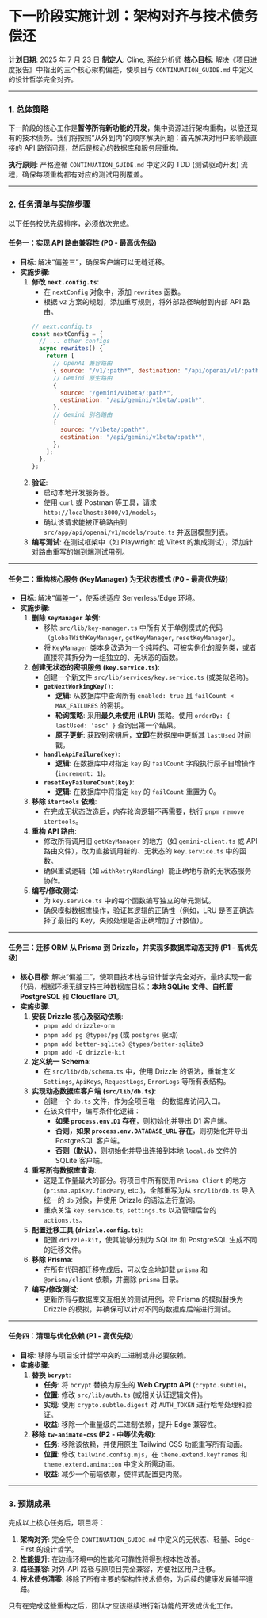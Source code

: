 # 下一阶段实施计划：架构对齐与技术债务偿还

**计划日期**: 2025 年 7 月 23 日
**制定人**: Cline, 系统分析师
**核心目标**: 解决《项目进度报告》中指出的三个核心架构偏差，使项目与 `CONTINUATION_GUIDE.md` 中定义的设计哲学完全对齐。

---

### 1. 总体策略

下一阶段的核心工作是**暂停所有新功能的开发**，集中资源进行架构重构，以偿还现有的技术债务。我们将按照“从外到内”的顺序解决问题：首先解决对用户影响最直接的 API 路径问题，然后是核心的数据库和服务层重构。

**执行原则**: 严格遵循 `CONTINUATION_GUIDE.md` 中定义的 TDD (测试驱动开发) 流程，确保每项重构都有对应的测试用例覆盖。

---

### 2. 任务清单与实施步骤

以下任务按优先级排序，必须依次完成。

#### **任务一：实现 API 路由兼容性 (P0 - 最高优先级)**

- **目标**: 解决“偏差三”，确保客户端可以无缝迁移。
- **实施步骤**:
  1.  **修改 `next.config.ts`**:
      - 在 `nextConfig` 对象中，添加 `rewrites` 函数。
      - 根据 `v2` 方案的规划，添加重写规则，将外部路径映射到内部 API 路由。
      ```javascript
      // next.config.ts
      const nextConfig = {
        // ... other configs
        async rewrites() {
          return [
            // OpenAI 兼容路由
            { source: "/v1/:path*", destination: "/api/openai/v1/:path*" },
            // Gemini 原生路由
            {
              source: "/gemini/v1beta/:path*",
              destination: "/api/gemini/v1beta/:path*",
            },
            // Gemini 别名路由
            {
              source: "/v1beta/:path*",
              destination: "/api/gemini/v1beta/:path*",
            },
          ];
        },
      };
      ```
  2.  **验证**:
      - 启动本地开发服务器。
      - 使用 `curl` 或 Postman 等工具，请求 `http://localhost:3000/v1/models`。
      - 确认该请求能被正确路由到 `src/app/api/openai/v1/models/route.ts` 并返回模型列表。
  3.  **编写测试**: 在测试框架中（如 Playwright 或 Vitest 的集成测试），添加针对路由重写的端到端测试用例。

---

#### **任务二：重构核心服务 (KeyManager) 为无状态模式 (P0 - 最高优先级)**

- **目标**: 解决“偏差一”，使系统适应 Serverless/Edge 环境。
- **实施步骤**:
  1.  **删除 `KeyManager` 单例**:
      - 移除 `src/lib/key-manager.ts` 中所有关于单例模式的代码（`globalWithKeyManager`, `getKeyManager`, `resetKeyManager`）。
      - 将 `KeyManager` 类本身改造为一个纯粹的、可被实例化的服务类，或者直接将其拆分为一组独立的、无状态的函数。
  2.  **创建无状态的密钥服务 (`key.service.ts`)**:
      - 创建一个新文件 `src/lib/services/key.service.ts` (或类似名称)。
      - **`getNextWorkingKey()`**:
        - **逻辑**: 从数据库中查询所有 `enabled: true` 且 `failCount < MAX_FAILURES` 的密钥。
        - **轮询策略**: 采用**最久未使用 (LRU)** 策略。使用 `orderBy: { lastUsed: 'asc' }` 查询出第一个结果。
        - **原子更新**: 获取到密钥后，**立即**在数据库中更新其 `lastUsed` 时间戳。
      - **`handleApiFailure(key)`**:
        - **逻辑**: 在数据库中对指定 `key` 的 `failCount` 字段执行原子自增操作 (`increment: 1`)。
      - **`resetKeyFailureCount(key)`**:
        - **逻辑**: 在数据库中将指定 `key` 的 `failCount` 重置为 0。
  3.  **移除 `itertools` 依赖**:
      - 在完成无状态改造后，内存轮询逻辑不再需要，执行 `pnpm remove itertools`。
  4.  **重构 API 路由**:
      - 修改所有调用旧 `getKeyManager` 的地方（如 `gemini-client.ts` 或 API 路由文件），改为直接调用新的、无状态的 `key.service.ts` 中的函数。
      - 确保重试逻辑（如 `withRetryHandling`）能正确地与新的无状态服务协作。
  5.  **编写/修改测试**:
      - 为 `key.service.ts` 中的每个函数编写独立的单元测试。
      - 确保模拟数据库操作，验证其逻辑的正确性（例如，LRU 是否正确选择了最旧的 Key，失败处理是否正确增加了计数值）。

---

#### **任务三：迁移 ORM 从 Prisma 到 Drizzle，并实现多数据库动态支持 (P1 - 高优先级)**

- **核心目标**: 解决“偏差二”，使项目技术栈与设计哲学完全对齐。最终实现一套代码，根据环境无缝支持三种数据库目标：**本地 SQLite 文件**、**自托管 PostgreSQL** 和 **Cloudflare D1**。
- **实施步骤**:
  1.  **安装 Drizzle 核心及驱动依赖**:
      - `pnpm add drizzle-orm`
      - `pnpm add pg @types/pg` (或 `postgres` 驱动)
      - `pnpm add better-sqlite3 @types/better-sqlite3`
      - `pnpm add -D drizzle-kit`
  2.  **定义统一 Schema**:
      - 在 `src/lib/db/schema.ts` 中，使用 Drizzle 的语法，重新定义 `Settings`, `ApiKeys`, `RequestLogs`, `ErrorLogs` 等所有表结构。
  3.  **实现动态数据库客户端 (`src/lib/db.ts`)**:
      - 创建一个 `db.ts` 文件，作为全项目唯一的数据库访问入口。
      - 在该文件中，编写条件化逻辑：
        - **如果 `process.env.D1` 存在**，则初始化并导出 D1 客户端。
        - **否则，如果 `process.env.DATABASE_URL` 存在**，则初始化并导出 PostgreSQL 客户端。
        - **否则（默认）**，则初始化并导出连接到本地 `local.db` 文件的 SQLite 客户端。
  4.  **重写所有数据库查询**:
      - 这是工作量最大的部分。将项目中所有使用 `Prisma Client` 的地方 (`prisma.apiKey.findMany`, etc.)，全部重写为从 `src/lib/db.ts` 导入统一的 `db` 对象，并使用 Drizzle 的语法进行查询。
      - 重点关注 `key.service.ts`, `settings.ts` 以及管理后台的 `actions.ts`。
  5.  **配置迁移工具 (`drizzle.config.ts`)**:
      - 配置 `drizzle-kit`，使其能够分别为 SQLite 和 PostgreSQL 生成不同的迁移文件。
  6.  **移除 Prisma**:
      - 在所有代码都迁移完成后，可以安全地卸载 `prisma` 和 `@prisma/client` 依赖，并删除 `prisma` 目录。
  7.  **编写/修改测试**:
      - 更新所有与数据库交互相关的测试用例，将 Prisma 的模拟替换为 Drizzle 的模拟，并确保可以针对不同的数据库后端进行测试。

---

#### **任务四：清理与优化依赖 (P1 - 高优先级)**

- **目标**: 移除与项目设计哲学冲突的二进制或非必要依赖。
- **实施步骤**:
  1.  **替换 `bcrypt`**:
      - **任务**: 将 `bcrypt` 替换为原生的 **Web Crypto API** (`crypto.subtle`)。
      - **位置**: 修改 `src/lib/auth.ts` (或相关认证逻辑文件)。
      - **实现**: 使用 `crypto.subtle.digest` 对 `AUTH_TOKEN` 进行哈希处理和验证。
      - **收益**: 移除一个重量级的二进制依赖，提升 Edge 兼容性。
  2.  **移除 `tw-animate-css` (P2 - 中等优先级)**:
      - **任务**: 移除该依赖，并使用原生 Tailwind CSS 功能重写所有动画。
      - **位置**: 修改 `tailwind.config.mjs`，在 `theme.extend.keyframes` 和 `theme.extend.animation` 中定义所需动画。
      - **收益**: 减少一个前端依赖，使样式配置更内聚。

---

### 3. 预期成果

完成以上核心任务后，项目将：

1.  **架构对齐**: 完全符合 `CONTINUATION_GUIDE.md` 中定义的无状态、轻量、Edge-First 的设计哲学。
2.  **性能提升**: 在边缘环境中的性能和可靠性将得到根本性改善。
3.  **路径兼容**: 对外 API 路径与原项目完全兼容，方便社区用户迁移。
4.  **技术债务清零**: 移除了所有主要的架构性技术债务，为后续的健康发展铺平道路。

只有在完成这些重构之后，团队才应该继续进行新功能的开发或优化工作。
